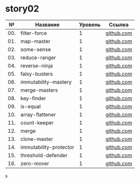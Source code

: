 # story02

| №   | Название               | Уровень | Ссылка                                 |
| --- | ---------------------- | ------- | -------------------------------------- |
| 00. | filter-force           | 1       | [github.com](./filter-force)           |
| 01. | map-master             | 1       | [github.com](./map-master)             |
| 02. | some-sense             | 1       | [github.com](./some-sense)             |
| 03. | reduce-ranger          | 1       | [github.com](./reduce-ranger)          |
| 04. | reverse-ninja          | 1       | [github.com](./reverse-ninja)          |
| 05. | falsy-busters          | 1       | [github.com](./falsy-busters)          |
| 06. | immutability-mastery   | 1       | [github.com](./immutability-mastery)   |
| 07. | merge-masters          | 1       | [github.com](./merge-masters)          |
| 08. | key-finder             | 1       | [github.com](./key-finder)             |
| 09. | is-equal               | 1       | [github.com](./is-equal)               |
| 10. | array-flattener        | 1       | [github.com](./array-flattener)        |
| 11. | count-keeper           | 1       | [github.com](./count-keeper)           |
| 12. | merge                  | 1       | [github.com](./merge)                  |
| 13. | clone-master           | 1       | [github.com](./clone-master)           |
| 14. | immutability-protector | 1       | [github.com](./immutability-protector) |
| 15. | threshold-defender     | 1       | [github.com](./threshold-defender)     |
| 16. | zero-mover             | 1       | [github.com](./zero-mover)             |

s

